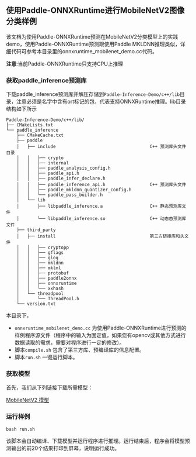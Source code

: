 ## 使用Paddle-ONNXRuntime进行MobileNetV2图像分类样例

该文档为使用Paddle-ONNXRuntime预测在MobileNetV2分类模型上的实践demo，使用Paddle-ONNXRuntime预测跟使用Paddle MKLDNN推理类似，详细代码可参考本目录里的onnxruntime_mobilenet_demo.cc代码。

**注意**:当前Paddle-ONNXRuntime只支持CPU上推理

### 获取paddle_inference预测库

下载paddle_inference预测库并解压存储到`Paddle-Inference-Demo/c++/lib`目录，注意必须是名字中含有ort标记的包，代表支持ONNXRuntime推理。lib目录结构如下所示

```
Paddle-Inference-Demo/c++/lib/
├── CMakeLists.txt
└── paddle_inference
    ├── CMakeCache.txt
    ├── paddle
    │   ├── include                                    C++ 预测库头文件目录
    │   │   ├── crypto
    │   │   ├── internal
    │   │   ├── paddle_analysis_config.h
    │   │   ├── paddle_api.h
    │   │   ├── paddle_infer_declare.h
    │   │   ├── paddle_inference_api.h                 C++ 预测库头文件
    │   │   ├── paddle_mkldnn_quantizer_config.h
    │   │   └── paddle_pass_builder.h
    │   └── lib
    │       ├── libpaddle_inference.a                  C++ 静态预测库文件
    │       └── libpaddle_inference.so                 C++ 动态态预测库文件
    ├── third_party
    │   ├── install                                    第三方链接库和头文件
    │   │   ├── cryptopp
    │   │   ├── gflags
    │   │   ├── glog
    │   │   ├── mkldnn
    │   │   ├── mklml
    │   │   ├── protobuf
    │   │   ├── paddle2onnx
    │   │   ├── onnxruntime
    │   │   └── xxhash
    │   └── threadpool
    │       └── ThreadPool.h
    └── version.txt
```

本目录下，

- `onnxruntime_mobilenet_demo.cc` 为使用Paddle-ONNXRuntime进行预测的样例程序源文件（程序中的输入为固定值，如果您有opencv或其他方式进行数据读取的需求，需要对程序进行一定的修改）。
- 脚本`compile.sh` 包含了第三方库、预编译库的信息配置。
- 脚本`run.sh` 一键运行脚本。

### 获取模型
首先，我们从下列链接下载所需模型：

[MobileNetV2 模型](http://paddle-inference-dist.bj.bcebos.com/MobileNetV2.inference.model.tar.gz)

### 运行样例

```shell
bash run.sh
```

该脚本会自动编译、下载模型并运行程序进行推理。运行结束后，程序会将模型预测输出的前20个结果打印到屏幕，说明运行成功。

